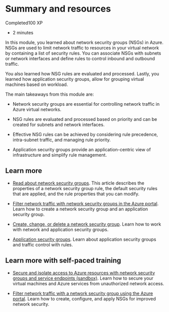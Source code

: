 # Summary and resources

Completed100 XP

- 2 minutes

In this module, you learned about network security groups (NSGs) in Azure. NSGs are used to limit network traffic to resources in your virtual network by containing a list of security rules. You can associate NSGs with subnets or network interfaces and define rules to control inbound and outbound traffic.

You also learned how NSG rules are evaluated and processed. Lastly, you learned how application security groups, allow for grouping virtual machines based on workload.

The main takeaways from this module are:

- Network security groups are essential for controlling network traffic in Azure virtual networks.
    
- NSG rules are evaluated and processed based on priority and can be created for subnets and network interfaces.
    
- Effective NSG rules can be achieved by considering rule precedence, intra-subnet traffic, and managing rule priority.
    
- Application security groups provide an application-centric view of infrastructure and simplify rule management.
    

## Learn more

- [Read about network security groups](https://learn.microsoft.com/en-us/azure/virtual-network/security-overview). This article describes the properties of a network security group rule, the default security rules that are applied, and the rule properties that you can modify.
    
- [Filter network traffic with network security groups in the Azure portal](https://learn.microsoft.com/en-us/azure/virtual-network/tutorial-filter-network-traffic). Learn how to create a network security group and an application security group.
    
- [Create, change, or delete a network security group](https://learn.microsoft.com/en-us/azure/virtual-network/manage-network-security-group?tabs=network-security-group-portal). Learn how to work with network and application security groups.
    
- [Application security groups](https://learn.microsoft.com/en-us/azure/virtual-network/application-security-groups). Learn about application security groups and traffic control with rules.
    

## Learn more with self-paced training

- [Secure and isolate access to Azure resources with network security groups and service endpoints (sandbox)](https://learn.microsoft.com/en-us/training/modules/secure-and-isolate-with-nsg-and-service-endpoints/). Learn how to secure your virtual machines and Azure services from unauthorized network access.
    
- [Filter network traffic with a network security group using the Azure portal](https://learn.microsoft.com/en-us/training/modules/filter-network-traffic-network-security-group-using-azure-portal/). Learn how to create, configure, and apply NSGs for improved network security.